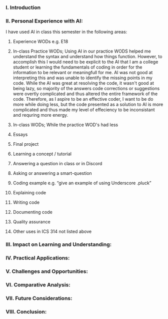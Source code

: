 ### I. Introduction


### II. Personal Experience with AI:
I have used AI in class this semester in the following areas:

  1. Experience WODs e.g. E18

  2. In-class Practice WODs; Using AI in our practice WODS helped me understand the syntax and understand how things function. However, to accomplish this I would need to be explicit to the AI that I am a college student or learning the fundamentals of coding in order for the information to be relevant or meaningfull for me. AI was not good at interpreting this and was unable to identify the missing points in my code. While the AI was great at resolving the code, it wasn't good at being lazy, so majority of the answers code corrections or suggestions were overtly complicated and thus altered the entire framework of the code. Therefore, as I aspire to be an effective coder, I want to be do more while doing less, but the code presented as a solution to AI is more complicated and thus made my level of effeciency to be inconsistant and requring more energy. 

  4. In-class WODs; While the practice WOD's had less 

  5. Essays

  6. Final project

  7. Learning a concept / tutorial

  8. Answering a question in class or in Discord

  9. Asking or answering a smart-question

  10. Coding example e.g. “give an example of using Underscore .pluck”

  11. Explaining code

  12. Writing code

  13. Documenting code

  14. Quality assurance 

  15. Other uses in ICS 314 not listed above


### III. Impact on Learning and Understanding:


### IV. Practical Applications:


### V. Challenges and Opportunities:


### VI. Comparative Analysis:


### VII. Future Considerations:


### VIII. Conclusion:
